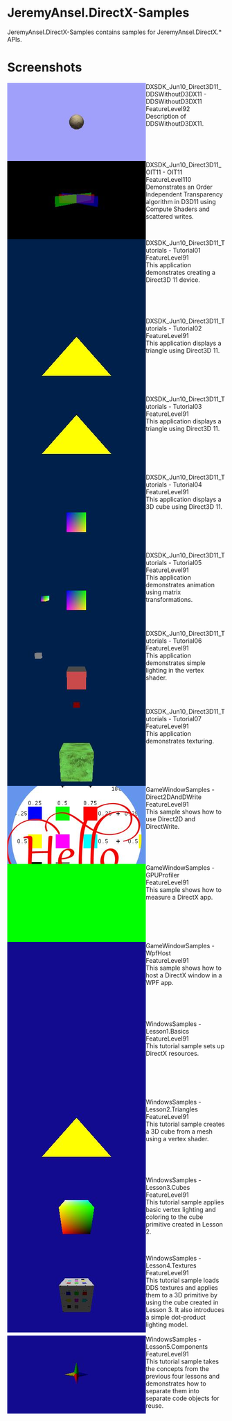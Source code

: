 # JeremyAnsel.DirectX-Samples

JeremyAnsel.DirectX-Samples contains samples for JeremyAnsel.DirectX.* APIs.

# Screenshots
<img align=left src="Images/DXSDK_Jun10_Direct3D11_DDSWithoutD3DX11-DDSWithoutD3DX11.jpg" />
DXSDK_Jun10_Direct3D11_DDSWithoutD3DX11 - DDSWithoutD3DX11<br />
FeatureLevel92<br />
Description of DDSWithoutD3DX11.<br />
<br clear=both />

<img align=left src="Images/DXSDK_Jun10_Direct3D11_OIT11-OIT11.jpg" />
DXSDK_Jun10_Direct3D11_OIT11 - OIT11<br />
FeatureLevel110<br />
Demonstrates an Order Independent Transparency algorithm in D3D11 using Compute Shaders and scattered writes.<br />
<br clear=both />

<img align=left src="Images/DXSDK_Jun10_Direct3D11_Tutorials-Tutorial01.jpg" />
DXSDK_Jun10_Direct3D11_Tutorials - Tutorial01<br />
FeatureLevel91<br />
This application demonstrates creating a Direct3D 11 device.<br />
<br clear=both />

<img align=left src="Images/DXSDK_Jun10_Direct3D11_Tutorials-Tutorial02.jpg" />
DXSDK_Jun10_Direct3D11_Tutorials - Tutorial02<br />
FeatureLevel91<br />
This application displays a triangle using Direct3D 11.<br />
<br clear=both />

<img align=left src="Images/DXSDK_Jun10_Direct3D11_Tutorials-Tutorial03.jpg" />
DXSDK_Jun10_Direct3D11_Tutorials - Tutorial03<br />
FeatureLevel91<br />
This application displays a triangle using Direct3D 11.<br />
<br clear=both />

<img align=left src="Images/DXSDK_Jun10_Direct3D11_Tutorials-Tutorial04.jpg" />
DXSDK_Jun10_Direct3D11_Tutorials - Tutorial04<br />
FeatureLevel91<br />
This application displays a 3D cube using Direct3D 11.<br />
<br clear=both />

<img align=left src="Images/DXSDK_Jun10_Direct3D11_Tutorials-Tutorial05.jpg" />
DXSDK_Jun10_Direct3D11_Tutorials - Tutorial05<br />
FeatureLevel91<br />
This application demonstrates animation using matrix transformations.<br />
<br clear=both />

<img align=left src="Images/DXSDK_Jun10_Direct3D11_Tutorials-Tutorial06.jpg" />
DXSDK_Jun10_Direct3D11_Tutorials - Tutorial06<br />
FeatureLevel91<br />
This application demonstrates simple lighting in the vertex shader.<br />
<br clear=both />

<img align=left src="Images/DXSDK_Jun10_Direct3D11_Tutorials-Tutorial07.jpg" />
DXSDK_Jun10_Direct3D11_Tutorials - Tutorial07<br />
FeatureLevel91<br />
This application demonstrates texturing.<br />
<br clear=both />

<img align=left src="Images/GameWindowSamples-Direct2DAndDWrite.jpg" />
GameWindowSamples - Direct2DAndDWrite<br />
FeatureLevel91<br />
This sample shows how to use Direct2D and DirectWrite.<br />
<br clear=both />

<img align=left src="Images/GameWindowSamples-GPUProfiler.jpg" />
GameWindowSamples - GPUProfiler<br />
FeatureLevel91<br />
This sample shows how to measure a DirectX app.<br />
<br clear=both />

<img align=left src="Images/GameWindowSamples-WpfHost.jpg" />
GameWindowSamples - WpfHost<br />
FeatureLevel91<br />
This sample shows how to host a DirectX window in a WPF app.<br />
<br clear=both />

<img align=left src="Images/WindowsSamples-Lesson1.Basics.jpg" />
WindowsSamples - Lesson1.Basics<br />
FeatureLevel91<br />
This tutorial sample sets up DirectX resources.<br />
<br clear=both />

<img align=left src="Images/WindowsSamples-Lesson2.Triangles.jpg" />
WindowsSamples - Lesson2.Triangles<br />
FeatureLevel91<br />
This tutorial sample creates a 3D cube from a mesh using a vertex shader.<br />
<br clear=both />

<img align=left src="Images/WindowsSamples-Lesson3.Cubes.jpg" />
WindowsSamples - Lesson3.Cubes<br />
FeatureLevel91<br />
This tutorial sample applies basic vertex lighting and coloring to the cube primitive created in Lesson 2.<br />
<br clear=both />

<img align=left src="Images/WindowsSamples-Lesson4.Textures.jpg" />
WindowsSamples - Lesson4.Textures<br />
FeatureLevel91<br />
This tutorial sample loads DDS textures and applies them to a 3D primitive by using the cube created in Lesson 3. It also introduces a simple dot-product lighting model.<br />
<br clear=both />

<img align=left src="Images/WindowsSamples-Lesson5.Components.jpg" />
WindowsSamples - Lesson5.Components<br />
FeatureLevel91<br />
This tutorial sample takes the concepts from the previous four lessons and demonstrates how to separate them into separate code objects for reuse.<br />
<br clear=both />

